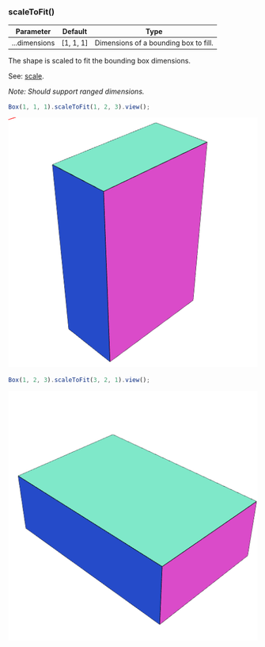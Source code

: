### scaleToFit()
Parameter|Default|Type
---|---|---
...dimensions|[1, 1, 1]|Dimensions of a bounding box to fill.

The shape is scaled to fit the bounding box dimensions.

See: [scale](#https://raw.githubusercontent.com/jsxcad/JSxCAD/master/nb/api/scale.nb).

_Note: Should support ranged dimensions._

```JavaScript
Box(1, 1, 1).scaleToFit(1, 2, 3).view();
```

![Image](scaleToFit.md.0.png)

```JavaScript
Box(1, 2, 3).scaleToFit(3, 2, 1).view();
```

![Image](scaleToFit.md.1.png)
